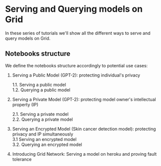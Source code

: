 # Serving and Querying models on Grid


In these series of tutorials we'll show all the different ways to serve and query models on Grid.


## Notebooks structure

We define the notebooks structure accordingly to potential use cases:

 1. Serving a Public Model (GPT-2): protecting individual's privacy

    1.1. Serving a public model  
    1.2. Querying a public model  

 2. Serving a Private Model (GPT-2): protecting model owner's intellectual property (IP)

    2.1. Serving a private model  
    2.2. Querying a private model  

 3. Serving an Encrypted Model (Skin cancer detection model): protecting privacy and IP simultaneously  
    3.1 Serving an encrypted model  
    3.2. Querying an encrypted model  

 4. Introducing Grid Network: Serving a model on heroku and proving fault tolerance